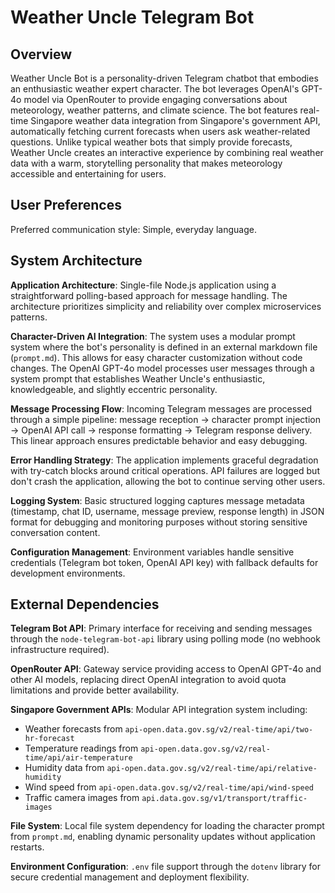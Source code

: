 # Weather Uncle Telegram Bot

## Overview

Weather Uncle Bot is a personality-driven Telegram chatbot that embodies an enthusiastic weather expert character. The bot leverages OpenAI's GPT-4o model via OpenRouter to provide engaging conversations about meteorology, weather patterns, and climate science. The bot features real-time Singapore weather data integration from Singapore's government API, automatically fetching current forecasts when users ask weather-related questions. Unlike typical weather bots that simply provide forecasts, Weather Uncle creates an interactive experience by combining real weather data with a warm, storytelling personality that makes meteorology accessible and entertaining for users.

## User Preferences

Preferred communication style: Simple, everyday language.

## System Architecture

**Application Architecture**: Single-file Node.js application using a straightforward polling-based approach for message handling. The architecture prioritizes simplicity and reliability over complex microservices patterns.

**Character-Driven AI Integration**: The system uses a modular prompt system where the bot's personality is defined in an external markdown file (`prompt.md`). This allows for easy character customization without code changes. The OpenAI GPT-4o model processes user messages through a system prompt that establishes Weather Uncle's enthusiastic, knowledgeable, and slightly eccentric personality.

**Message Processing Flow**: Incoming Telegram messages are processed through a simple pipeline: message reception → character prompt injection → OpenAI API call → response formatting → Telegram response delivery. This linear approach ensures predictable behavior and easy debugging.

**Error Handling Strategy**: The application implements graceful degradation with try-catch blocks around critical operations. API failures are logged but don't crash the application, allowing the bot to continue serving other users.

**Logging System**: Basic structured logging captures message metadata (timestamp, chat ID, username, message preview, response length) in JSON format for debugging and monitoring purposes without storing sensitive conversation content.

**Configuration Management**: Environment variables handle sensitive credentials (Telegram bot token, OpenAI API key) with fallback defaults for development environments.

## External Dependencies

**Telegram Bot API**: Primary interface for receiving and sending messages through the `node-telegram-bot-api` library using polling mode (no webhook infrastructure required).

**OpenRouter API**: Gateway service providing access to OpenAI GPT-4o and other AI models, replacing direct OpenAI integration to avoid quota limitations and provide better availability.

**Singapore Government APIs**: Modular API integration system including:
- Weather forecasts from `api-open.data.gov.sg/v2/real-time/api/two-hr-forecast`
- Temperature readings from `api-open.data.gov.sg/v2/real-time/api/air-temperature`
- Humidity data from `api-open.data.gov.sg/v2/real-time/api/relative-humidity`
- Wind speed from `api-open.data.gov.sg/v2/real-time/api/wind-speed`
- Traffic camera images from `api.data.gov.sg/v1/transport/traffic-images`

**File System**: Local file system dependency for loading the character prompt from `prompt.md`, enabling dynamic personality updates without application restarts.

**Environment Configuration**: `.env` file support through the `dotenv` library for secure credential management and deployment flexibility.